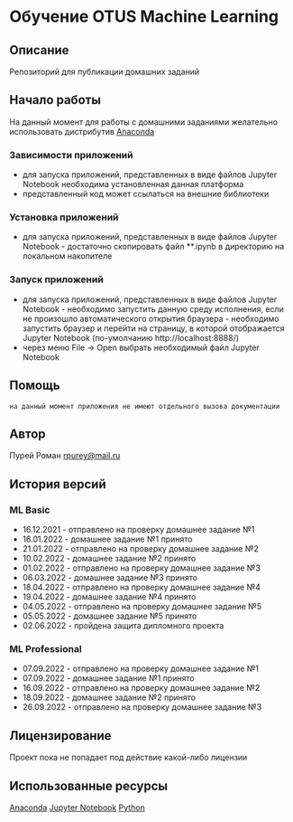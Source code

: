 # Обучение OTUS Machine Learning

## Описание

Репозиторий для публикации домашних заданий

## Начало работы

На данный момент для работы с домашними заданиями желательно использовать дистрибутив [Anaconda](https://www.anaconda.com)

### Зависимости приложений

- для запуска приложений, представленных в виде файлов Jupyter Notebook необходима установленная данная платформа
- представленный код может ссылаться на внешние библиотеки

### Установка приложений

- для запуска приложений, представленных в виде файлов Jupyter Notebook - достаточно скопировать файл **.ipynb в директорию на локальном накопителе

### Запуск приложений

- для запуска приложений, представленных в виде файлов Jupyter Notebook - необходимо запустить данную среду исполнения, если не произошло автоматического открытия браузера - необходимо запустить браузер и перейти на страницу, в которой отображается Jupyter Notebook (по-умолчанию http://localhost:8888/)
- через меню File -> Open выбрать необходимый файл Jupyter Notebook


## Помощь

```
на данный момент приложения не имеют отдельного вызова документации
```

## Автор

Пурей Роман [rpurey@mail.ru](mailto:rpurey@mail.ru)

## История версий

### ML Basic

- 16.12.2021 - отправлено на проверку домашнее задание №1
- 16.01.2022 - домашнее задание №1 принято
- 21.01.2022 - отправлено на проверку домашнее задание №2
- 10.02.2022 - домашнее задание №2 принято
- 01.02.2022 - отправлено на проверку домашнее задание №3
- 06.03.2022 - домашнее задание №3 принято
- 18.04.2022 - отправлено на проверку домашнее задание №4
- 19.04.2022 - домашнее задание №4 принято
- 04.05.2022 - отправлено на проверку домашнее задание №5
- 05.05.2022 - домашнее задание №5 принято
- 02.06.2022 - пройдена защита дипломного проекта

### ML Professional

- 07.09.2022 - отправлено на проверку домашнее задание №1
- 07.09.2022 - домашнее задание №1 принято
- 16.09.2022 - отправлено на проверку домашнее задание №2
- 18.09.2022 - домашнее задание №2 принято
- 26.09.2022 - отправлено на проверку домашнее задание №3

## Лицензирование

Проект пока не попадает под действие какой-либо лицензии

## Использованные ресурсы

[Anaconda](https://www.anaconda.com)
[Jupyter Notebook](https://jupyter.org)
[Python](https://www.python.org)
